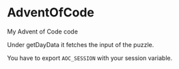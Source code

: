 # AdventOfCode
My Advent of Code code

Under getDayData it fetches the input of the puzzle.

You have to export `AOC_SESSION` with your session variable.
